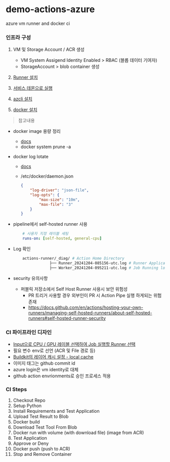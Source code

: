 # demo-actions-azure
azure vm runner and docker ci

### 인프라 구성
1. VM 및 Storage Account / ACR 생성

    - VM System Assigend Identity Enabled > RBAC (블롭 데이터 기여자)
    - StorageAccount > blob container 생성

2. [Runner 설치](https://docs.github.com/ko/enterprise-cloud@latest/actions/hosting-your-own-runners/managing-self-hosted-runners/adding-self-hosted-runners)

3. [서비스 데몬으로 실행](https://docs.github.com/ko/enterprise-cloud@latest/actions/hosting-your-own-runners/managing-self-hosted-runners/configuring-the-self-hosted-runner-application-as-a-service)

4. [azcli 설치](https://learn.microsoft.com/en-us/cli/azure/install-azure-cli-linux?pivots=apt)

5. [docker 설치](https://docs.docker.com/engine/install/ubuntu/)

> 참고내용
- docker image 용량 정리

    - [docs](https://docs.docker.com/reference/cli/docker/system/prune/)
    - docker system prune -a

- docker log lotate
    - [docs](https://docs.docker.com/engine/logging/drivers/json-file/)
    - /etc/docker/daemon.json
        
        ```json
        {
            "log-driver": "json-file",
            "log-opts": {
                "max-size": "10m",
                "max-file": "3"
            }
        }
        ```
- pipeline에서 self-hosted runner 사용

    ```yaml
        # 사용자 지정 레이블 세팅
        runs-on: [self-hosted, general-cpu]
    ```
- Log 확인
    
    ```bash
        actions-runner/_diag/ # Action Home Directory
                    ├── Runner_20241204-085156-utc.log # Runner Application log
                    ├── Worker_20241204-095211-utc.log # Job Running log
    ```

- security 유의사항
    
    - 퍼블릭 저장소에서 Self Host Runner 사용시 보안 위험성
        - PR 트리거 사용할 경우 외부인이 PR 시 Action Pipe 실행 하게되는 위험 존재
        - https://docs.github.com/en/actions/hosting-your-own-runners/managing-self-hosted-runners/about-self-hosted-runners#self-hosted-runner-security

### CI 파이프라인 디자인
- [Input으로 CPU / GPU 레이블 선택하여 Job 실행할 Runner 선택](https://docs.github.com/ko/enterprise-cloud@latest/actions/hosting-your-own-runners/managing-self-hosted-runners/using-self-hosted-runners-in-a-workflow#using-custom-labels-to-route-jobs)
- 필요 변수 env로 선언 (ACR 및 File 경로 등)
- [Buildkit의 레이어 캐시 설정 - local cache](https://docs.docker.com/build/ci/github-actions/cache/#local-cache)
- 이미지 태그는 github commit id
- azure login은 vm identity로 대체
- github action envrionments로 승인 프로세스 적용

### CI Steps
1. Checkout Repo
2. Setup Python
3. Install Requirements and Test Application
4. Upload Test Result to Blob
5. Docker build
6. Download Test Tool From Blob
7. Docker run with volume (with download file) (image from ACR)
8. Test Application
9. Approve or Deny
10. Docker push (push to ACR)
11. Stop and Remove Container

